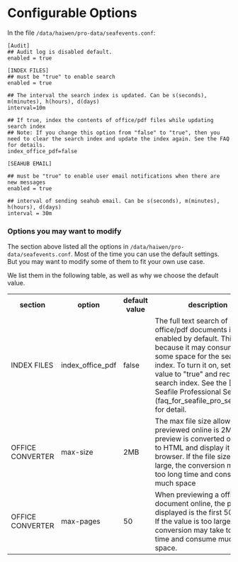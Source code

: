 # Configurable Options
In the file `/data/haiwen/pro-data/seafevents.conf`:

```
[Audit]
## Audit log is disabled default.
enabled = true

[INDEX FILES]
## must be "true" to enable search
enabled = true

## The interval the search index is updated. Can be s(seconds), m(minutes), h(hours), d(days)
interval=10m

## If true, index the contents of office/pdf files while updating search index
## Note: If you change this option from "false" to "true", then you need to clear the search index and update the index again. See the FAQ for details.
index_office_pdf=false

[SEAHUB EMAIL]

## must be "true" to enable user email notifications when there are new messages
enabled = true

## interval of sending seahub email. Can be s(seconds), m(minutes), h(hours), d(days)
interval = 30m

```

### <a id="wiki-options-you-may-want-to-modify"></a>Options you may want to modify

The section above listed all the options in `/data/haiwen/pro-data/seafevents.conf`. Most of the time you can use the default settings. But you may want to modify some of them to fit your own use case. 

We list them in the following table, as well as why we choose the default value.

<table>
<tr>
<th>section</th>
<th>option</th>
<th>default value</th>
<th>description</th>
</tr>

<tr>
<td>INDEX FILES</td>
<td>index_office_pdf</td>
<td>false</td>
<td>
The full text search of office/pdf documents is not enabled by default. This is because it may consume quite some space for the search index. To turn it on, set this value to "true" and recreate the search index. See the [FAQ For Seafile Professional Server](faq_for_seafile_pro_server.md) for detail.
</td>
</tr>

<tr>
<td>OFFICE CONVERTER</td>
<td>max-size</td>
<td>2MB</td>
<td>
The max file size allowed to be previewed online is 2MB. The preview is converted office/pdf to HTML and display it in the browser. If the file size is too large, the conversion may take too long time and consume much space
</td>
</tr>

<tr>
<td>OFFICE CONVERTER</td>
<td>max-pages</td>
<td>50</td>
<td>
When previewing a office/pdf document online, the pages displayed is the first 50 pages. If the value is too large, the conversion may take too long time and consume much space.
</td>
</tr>

</table>
